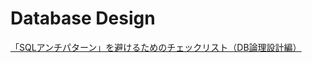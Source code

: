 # Database Design

[「SQLアンチパターン」を避けるためのチェックリスト（DB論理設計編）](https://www.ketancho.net/entry/2018/03/07/080000)

